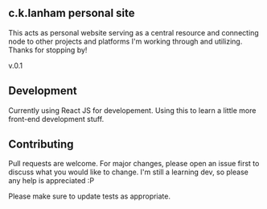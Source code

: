 ## c.k.lanham personal site

This acts as personal website serving as a central resource and connecting node to other projects and platforms I'm working through and utilizing. Thanks for stopping by!

v.0.1

## Development

Currently using React JS for developement. Using this to learn a little more front-end development stuff.

## Contributing

Pull requests are welcome. For major changes, please open an issue first
to discuss what you would like to change. I'm still a learning dev, so please any help is appreciated :P

Please make sure to update tests as appropriate.